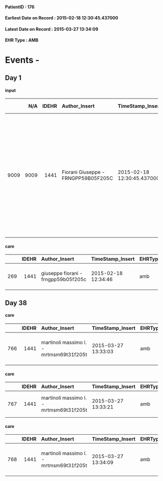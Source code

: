 
#### PatientID : 176
#### Earliest Date on Record : 2015-02-18 12:30:45.437000
#### Latest Date on Record : 2015-03-27 13:34:09
#### EHR Type : AMB

# Events - 

## Day 1

#### input
|      |    N/A |   IDEHR | Author_Insert                       | TimeStamp_Insert           | EHRType   |   PatientID |   IDDigitalSignDocument | persone_vicine   |   Unnamed: 0_x.1 |   IDANAMNESI_SOCIALE | Patient   | FamigliaAltro   | Paziente_T   | FamigliaAltro_T   |   Non_Rilevabile_x.1 | Note_Non_Rilevabile_x.1   | opt_Problemi   | Note_I                                                                                                                                                                                                                                                                                                                                                | chk_contr_sintomi   | chk_competenza                                 | opt_paziente_a      | opt_famiglia_a   | opt_adeguatezza   | ds_note_ad                                                                              | opt_paziente_solo   | ds_note_con                                                                                                                                                                                      | opt_presente_assente   | Presenza_minori   | Caregiver_principale   | opt_necessario   | opt_presente   | opt_risorse_ec   | opt_paziente_psi   | opt_Ins_vol   | opt_inv_civile   |   invalidita_perc | Needs               | Domestic partnership   | opt_disponibilita_f   | opt_indennita_acc         | opt_famiglia_psi   | opt_disponibilit_paz   |
|-----:|-------:|--------:|:------------------------------------|:---------------------------|:----------|------------:|------------------------:|:-----------------|-----------------:|---------------------:|:----------|:----------------|:-------------|:------------------|---------------------:|:--------------------------|:---------------|:------------------------------------------------------------------------------------------------------------------------------------------------------------------------------------------------------------------------------------------------------------------------------------------------------------------------------------------------------|:--------------------|:-----------------------------------------------|:--------------------|:-----------------|:------------------|:----------------------------------------------------------------------------------------|:--------------------|:-------------------------------------------------------------------------------------------------------------------------------------------------------------------------------------------------|:-----------------------|:------------------|:-----------------------|:-----------------|:---------------|:-----------------|:-------------------|:--------------|:-----------------|------------------:|:--------------------|:-----------------------|:----------------------|:--------------------------|:-------------------|:-----------------------|
| 9009 |   9009 |    1441 | Fiorani Giuseppe - FRNGPP59B05F205C | 2015-02-18 12:30:45.437000 | AMB       |         176 |                   20478 | N/A              |              280 |                  168 | Si#1      | Si#1            | No#0         | Si#1              |                    0 | NR                        | Si#1           | La pz ,pur consapevole della progressione,secondo il marito spera ancora di proseguire i trattamenti fin qui effettuati (ha prenotato il 14 gennaio una RMN che dovrebbe valutare gli effetti della RT decompressiva eseguita su C4).Il marito sembra concentrato a stendere una sorta di barriera protettiva rispetto alla comunicazione di gravit√† | controllo sintomi#0 | competenza/capacit√† assistenziale caregiver#0 | Sovradimensionate#0 | Congruenti#1     | Da valutare#2     | Dal colloquio con il marito √® emerso un surplus di difficolt√† nella gestione della pz | No#0                | La pz,ex insegnante di scuole elementari, vive con il marito Antonio di aa 66.Il figlio unico Massimo ha 36 anni e abita nelle immediate vicinanze.Il marito assiste anche la suocera di 90 anni | Presente#1             | No#0              | husband                | Si#1             | Si#1           | Adeguate#1       | No#0               | No#0          | Si#1             |               100 | Clinici#0;Sociali#1 | Coniuge/Convivente#0   | Si#1                  | in fase di accertamento#2 | No#0               | Si#1                   |

#### care
|     |   IDEHR | Author_Insert                       | TimeStamp_Insert    | EHRType   |   PatientID |   IDGESTIONE_AUSILI |   ds_ncons |   ds_nbolla | dt_consegna         |   ds_nritiro |   opt_annulla_consegna | dt_Ric_consegna     | dt_ric_cons_forn    | dt_ric_ritiro       | dt_ric_ritiro_forn   | opt_ausilio                   |
|----:|--------:|:------------------------------------|:--------------------|:----------|------------:|--------------------:|-----------:|------------:|:--------------------|-------------:|-----------------------:|:--------------------|:--------------------|:--------------------|:---------------------|:------------------------------|
| 269 |    1441 | giuseppe fiorani - frngpp59b05f205c | 2015-02-18 12:34:46 | amb       |         176 |                 111 |      24235 |        1168 | 2014-12-23 00:00:00 |        24477 |                      0 | 2014-12-19 00:00:00 | 2014-12-19 00:00:00 | 2015-01-22 00:00:00 | 2015-01-22 00:00:00  | electric chair elevating # 19 |


## Day 38

#### care
|     |   IDEHR | Author_Insert                           | TimeStamp_Insert    | EHRType   |   PatientID |   IDGESTIONE_AUSILI |   ds_ncons |   ds_nritiro |   opt_annulla_consegna | ds_note_x   | dt_Ric_consegna     | dt_ric_cons_forn    | dt_ric_ritiro       | dt_ric_ritiro_forn   | opt_ausilio                                     |
|----:|--------:|:----------------------------------------|:--------------------|:----------|------------:|--------------------:|-----------:|-------------:|-----------------------:|:------------|:--------------------|:--------------------|:--------------------|:---------------------|:------------------------------------------------|
| 766 |    1441 | martinoli massimo l. - mrtmsm69t31f205t | 2015-03-27 13:33:03 | amb       |         176 |                 609 |      24770 |        24785 |                      0 | very urgent | 2015-03-05 00:00:00 | 2015-03-05 00:00:00 | 2015-03-09 00:00:00 | 2015-03-09 00:00:00  | electronic articulated bed with side rails # 14 |

#### care
|     |   IDEHR | Author_Insert                           | TimeStamp_Insert    | EHRType   |   PatientID |   IDGESTIONE_AUSILI |   ds_ncons |   ds_nbolla | dt_consegna         |   ds_nritiro | dt_ritiro           |   opt_annulla_consegna | dt_Ric_consegna     | dt_ric_cons_forn    | dt_ric_ritiro       | dt_ric_ritiro_forn   | opt_ausilio                   |
|----:|--------:|:----------------------------------------|:--------------------|:----------|------------:|--------------------:|-----------:|------------:|:--------------------|-------------:|:--------------------|-----------------------:|:--------------------|:--------------------|:--------------------|:---------------------|:------------------------------|
| 767 |    1441 | martinoli massimo l. - mrtmsm69t31f205t | 2015-03-27 13:33:21 | amb       |         176 |                 610 |      24235 |        1168 | 2014-12-23 00:00:00 |        24477 | 2015-01-23 00:00:00 |                      0 | 2014-12-19 00:00:00 | 2014-12-19 00:00:00 | 2015-01-22 00:00:00 | 2015-01-22 00:00:00  | electric chair elevating # 19 |

#### care
|     |   IDEHR | Author_Insert                           | TimeStamp_Insert    | EHRType   |   PatientID |   IDGESTIONE_AUSILI |   ds_ncons |   ds_nritiro |   opt_annulla_consegna | ds_note_x   | dt_Ric_consegna     | dt_ric_cons_forn    | dt_ric_ritiro       | dt_ric_ritiro_forn   | opt_ausilio                             |
|----:|--------:|:----------------------------------------|:--------------------|:----------|------------:|--------------------:|-----------:|-------------:|-----------------------:|:------------|:--------------------|:--------------------|:--------------------|:---------------------|:----------------------------------------|
| 768 |    1441 | martinoli massimo l. - mrtmsm69t31f205t | 2015-03-27 13:34:09 | amb       |         176 |                 611 |      24770 |        24785 |                      0 | very urgent | 2015-03-05 00:00:00 | 2015-03-05 00:00:00 | 2015-03-09 00:00:00 | 2015-03-09 00:00:00  | antid air mattress with compressor # 16 |


